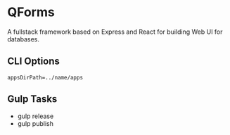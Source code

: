 # QForms

A fullstack framework based on Express and React for building Web UI for databases.

## CLI Options

```
appsDirPath=../name/apps
```

## Gulp Tasks

-   gulp release
-   gulp publish
